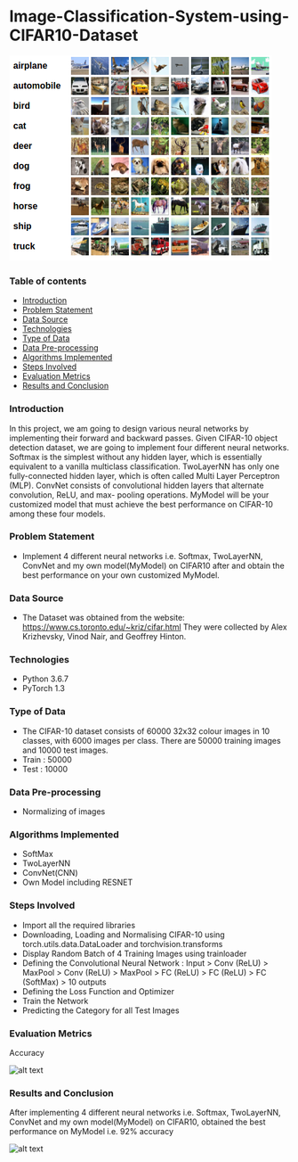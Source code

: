 # Image-Classification-System-using-CIFAR10-Dataset

![alt text](photos/cifar10.PNG)

### Table of contents
* [Introduction](#introduction)
* [Problem Statement](#problem-statement)
* [Data Source](#data-source)
* [Technologies](#technologies)
* [Type of Data](#type-of-data)
* [Data Pre-processing](#data-pre-processing)
* [Algorithms Implemented](#algorithms-implemented)
* [Steps Involved](#steps-involved)
* [Evaluation Metrics](#evaluation-metrics)
* [Results and Conclusion](#results-and-conclusion)

### Introduction
In this project, we am going to design various neural networks by implementing their forward and backward passes. Given CIFAR-10 object detection dataset, we are going to implement four different neural networks. Softmax is the simplest without any hidden layer, which is essentially equivalent to a vanilla multiclass classification. TwoLayerNN has only one fully-connected hidden layer, which is often called Multi Layer Perceptron (MLP). ConvNet consists of convolutional hidden layers that alternate convolution, ReLU, and max- pooling operations. MyModel will be your customized model that must achieve the best performance on CIFAR-10 among these four models.

### Problem Statement
* Implement 4 different neural networks i.e. Softmax, TwoLayerNN, ConvNet and my own model(MyModel) on CIFAR10 after and obtain the best performance on your own customized      MyModel.

### Data Source
* The Dataset was obtained from the website: https://www.cs.toronto.edu/~kriz/cifar.html
  They were collected by Alex Krizhevsky, Vinod Nair, and Geoffrey Hinton.

### Technologies
* Python 3.6.7
* PyTorch 1.3

### Type of Data
* The CIFAR-10 dataset consists of 60000 32x32 colour images in 10 classes, with 6000 images per class. There are 50000 training images and 10000 test images.
* Train : 50000
* Test  : 10000

### Data Pre-processing
* Normalizing of images

### Algorithms Implemented
* SoftMax
* TwoLayerNN
* ConvNet(CNN)
* Own Model including RESNET

### Steps Involved

* Import all the required libraries
* Downloading, Loading and Normalising CIFAR-10 using torch.utils.data.DataLoader and torchvision.transforms
* Display Random Batch of 4 Training Images using trainloader
* Defining the Convolutional Neural Network :  Input > Conv (ReLU) > MaxPool > Conv (ReLU) > MaxPool > FC (ReLU) > FC (ReLU) > FC (SoftMax) > 10 outputs
* Defining the Loss Function and Optimizer
* Train the Network
* Predicting the Category for all Test Images

### Evaluation Metrics  
Accuracy

![alt text](acc.PNG)

### Results and Conclusion
After implementing 4 different neural networks i.e. Softmax, TwoLayerNN, ConvNet and my own model(MyModel) on CIFAR10, obtained the best performance on MyModel i.e. 92% accuracy

![alt text](logv.PNG)
